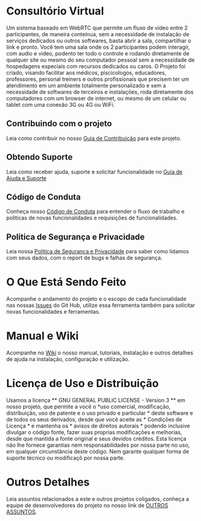 # Consultório Virtual
Um sistema baseado em WebRTC que permite um fluxo de vídeo entre 2 participantes, de maneira conteínua, sem a necessidade de instalação de serviços dedicados ou outros softwares, basta abrir a sala, compartilhar o link e pronto.
Você tem uma sala onde os 2 participantes podem interagir, com audio e vídeo, podento ter todo o controle e rodando diretamente de qualquer site ou mesmo do seu computador pessoal sem a necessidade de hospedagens especiais com recursos dedicados ou caros.
O Projeto foi criado, visando facilitar aos médicos, piscicologos, educadores, professores, personal treiners e outros profissionais que precisem ter um atendimento em um ambiente totalmente personalizado e sem a necessidade de softwares de terceiros e instalações, roda diretamente dos computadores com um browser de internet, ou mesmo de um celular ou tablet com uma conexão 3G ou 4G ou WiFi.

## Contribuindo com o projeto
Leia como contribuir no nosso [Guia de Contribuição](./.github/contributing.md) para este projeto.

## Obtendo Suporte
Leia como receber ajuda, suporte e solicitar funcionalidade no [Guia de Ajuda e Suporte](./.github/SUPPORT.md)

## Código de Conduta
Conheça nosso [Código de Conduta](./.github/CODE_OF_CONDUCT.md) para entender o fluxo de trabalho e politicas de novas funcionalidades e requisições de funcionalidades.

## Politica de Segurança e Privacidade
Leia nossa [Politica de Segurança e Privacidade](./.github/SECURITY.md) para saber como lidamos com seus dados, com o report de bugs e falhas de segurança.

# O Que Está Sendo Feito
Acompanhe o andamento do projeto e o escopo de cada funcionalidade nas nossas [Issues](https://github.com/RomeuTMC/ConsultorioVirtual/issues) do Git Hub, utilize essa ferramenta também para solicitar novas funcionalidades e ferramentas.

# Manual e Wiki
Acompanhe no [Wiki](https://github.com/RomeuTMC/ConsultorioVirtual/wiki) o nosso manual, tutoriais, instalação e outros detalhes de ajuda na instalação, configuração e utilização.

# Licença de Uso e Distribuição
Usamos a licença ** GNU GENERAL PUBLIC LICENSE - Version 3 ** em nosso projeto, que permite a você o *uso comercial, modificação, distribuição, uso de patente e o uso privado e particular * deste software e de todos os seus derivados, desde que você aceite as * Condições de Licença * e mantenha os * avisos de direitos autorais * podendo inclusive divulgar o código fonte, fazer suas proprias modificações e melhorias, desde que mantida a fonte original e seus devidos créditos.
Esta licença não lhe fornece garantias nem responsabilidades por nossa parte no uso, em qualquer circunstância deste código. Nem garante qualquer forma de suporte técnico ou modificaçõ por nossa parte.

# Outros Detalhes
Leia assuntos relacionados a este e outros projetos coligados, conheça a equipe de desenvolvedores do projeto no nosso link de [OUTROS ASSUNTOS](./.github/OTHER.md).
